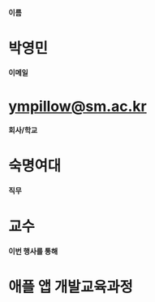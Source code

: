 #### 이름	
#	박영민
	
#### 이메일	
# 	ympillow@sm.ac.kr
	
#### 회사/학교	
# 	숙명여대
	
#### 직무	
#	교수
	
#### 이번 행사를 통해 	
#	애플 앱 개발교육과정
